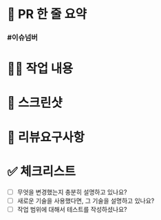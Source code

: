 # 🚅 PR 한 줄 요약
### #이슈넘버

# 🧑‍💻 작업 내용

# 📸 스크린샷

# 💬 리뷰요구사항

# ✅️ 체크리스트

- [ ] 무엇을 변경했는지 충분히 설명하고 있나요?
- [ ] 새로운 기술을 사용했다면, 그 기술을 설명하고 있나요?
- [ ] 작업 범위에 대해서 테스트를 작성하셨나요?
